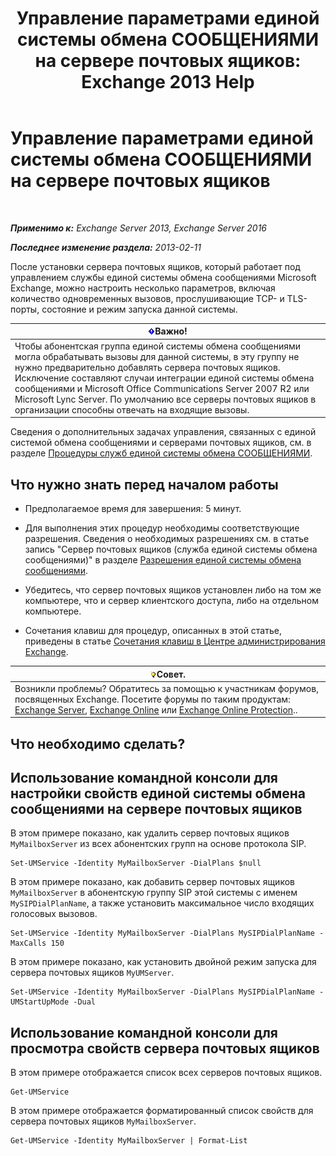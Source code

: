 ﻿---
title: 'Управление параметрами единой системы обмена СООБЩЕНИЯМИ на сервере почтовых ящиков: Exchange 2013 Help'
TOCTitle: Управление параметрами единой системы обмена СООБЩЕНИЯМИ на сервере почтовых ящиков
ms:assetid: 6df4853d-21d2-473f-b0ca-ebc996d8794a
ms:mtpsurl: https://technet.microsoft.com/ru-ru/library/Aa998815(v=EXCHG.150)
ms:contentKeyID: 50556389
ms.date: 05/22/2018
mtps_version: v=EXCHG.150
f1_keywords:
- Microsoft.Exchange.Management.SnapIn.Esm.Servers.UnifiedMessaging.UMServerPropertiesPropertyPage
ms.translationtype: MT
---

# Управление параметрами единой системы обмена СООБЩЕНИЯМИ на сервере почтовых ящиков

 

_**Применимо к:** Exchange Server 2013, Exchange Server 2016_

_**Последнее изменение раздела:** 2013-02-11_

После установки сервера почтовых ящиков, который работает под управлением службы единой системы обмена сообщениями Microsoft Exchange, можно настроить несколько параметров, включая количество одновременных вызовов, прослушивающие TCP- и TLS-порты, состояние и режим запуска данной системы.

<table>
<thead>
<tr class="header">
<th><img src="images/Dd876857.important(EXCHG.150).gif" title="Важно" alt="Важно" />Важно!</th>
</tr>
</thead>
<tbody>
<tr class="odd">
<td>Чтобы абонентская группа единой системы обмена сообщениями могла обрабатывать вызовы для данной системы, в эту группу не нужно предварительно добавлять сервера почтовых ящиков. Исключение составляют случаи интеграции единой системы обмена сообщениями и Microsoft Office Communications Server 2007 R2 или Microsoft Lync Server. По умолчанию все серверы почтовых ящиков в организации способны отвечать на входящие вызовы.</td>
</tr>
</tbody>
</table>


Сведения о дополнительных задачах управления, связанных с единой системой обмена сообщениями и серверами почтовых ящиков, см. в разделе [Процедуры служб единой системы обмена СООБЩЕНИЯМИ](um-services-procedures-exchange-2013-help.md).

## Что нужно знать перед началом работы

  - Предполагаемое время для завершения: 5 минут.

  - Для выполнения этих процедур необходимы соответствующие разрешения. Сведения о необходимых разрешениях см. в статье запись "Сервер почтовых ящиков (служба единой системы обмена сообщениями)" в разделе [Разрешения единой системы обмена сообщениями](unified-messaging-permissions-exchange-2013-help.md).

  - Убедитесь, что сервер почтовых ящиков установлен либо на том же компьютере, что и сервер клиентского доступа, либо на отдельном компьютере.

  - Сочетания клавиш для процедур, описанных в этой статье, приведены в статье [Сочетания клавиш в Центре администрирования Exchange](keyboard-shortcuts-in-the-exchange-admin-center-exchange-online-protection-help.md).

<table>
<thead>
<tr class="header">
<th><img src="images/Bb124558.tip(EXCHG.150).gif" title="Совет" alt="Совет" />Совет.</th>
</tr>
</thead>
<tbody>
<tr class="odd">
<td>Возникли проблемы? Обратитесь за помощью к участникам форумов, посвященных Exchange. Посетите форумы по таким продуктам: <a href="https://go.microsoft.com/fwlink/p/?linkid=60612">Exchange Server</a>, <a href="https://go.microsoft.com/fwlink/p/?linkid=267542">Exchange Online</a> или <a href="https://go.microsoft.com/fwlink/p/?linkid=285351">Exchange Online Protection</a>..</td>
</tr>
</tbody>
</table>


## Что необходимо сделать?

## Использование командной консоли для настройки свойств единой системы обмена сообщениями на сервере почтовых ящиков

В этом примере показано, как удалить сервер почтовых ящиков `MyMailboxServer` из всех абонентских групп на основе протокола SIP.

    Set-UMService -Identity MyMailboxServer -DialPlans $null

В этом примере показано, как добавить сервер почтовых ящиков `MyMailboxServer` в абонентскую группу SIP этой системы с именем `MySIPDialPlanName`, а также установить максимальное число входящих голосовых вызовов.

    Set-UMService -Identity MyMailboxServer -DialPlans MySIPDialPlanName -MaxCalls 150 

В этом примере показано, как установить двойной режим запуска для сервера почтовых ящиков `MyUMServer`.

    Set-UMService -Identity MyMailboxServer -DialPlans MySIPDialPlanName -UMStartUpMode -Dual 

## Использование командной консоли для просмотра свойств сервера почтовых ящиков

В этом примере отображается список всех серверов почтовых ящиков.

    Get-UMService

В этом примере отображается форматированный список свойств для сервера почтовых ящиков `MyMailboxServer`.

    Get-UMService -Identity MyMailboxServer | Format-List

